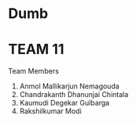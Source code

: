 # Dumb

# TEAM 11

Team Members
1. Anmol Mallikarjun Nemagouda
2. Chandrakanth Dhanunjai Chintala
3. Kaumudi Degekar Gulbarga
4. Rakshilkumar Modi


